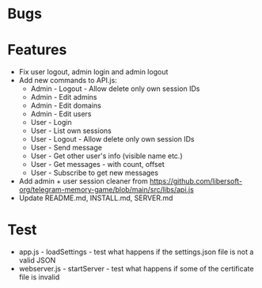 # Bugs

# Features

- Fix user logout, admin login and admin logout
- Add new commands to API.js:
  - Admin - Logout - Allow delete only own session IDs
  - Admin - Edit admins
  - Admin - Edit domains
  - Admin - Edit users
  - User - Login
  - User - List own sessions
  - User - Logout - Allow delete only own session IDs
  - User - Send message
  - User - Get other user's info (visible name etc.)
  - User - Get messages - with count, offset
  - User - Subscribe to get new messages
- Add admin + user session cleaner from https://github.com/libersoft-org/telegram-memory-game/blob/main/src/libs/api.js
- Update README.md, INSTALL.md, SERVER.md

# Test

- app.js - loadSettings - test what happens if the settings.json file is not a valid JSON
- webserver.js - startServer - test what happens if some of the certificate file is invalid
